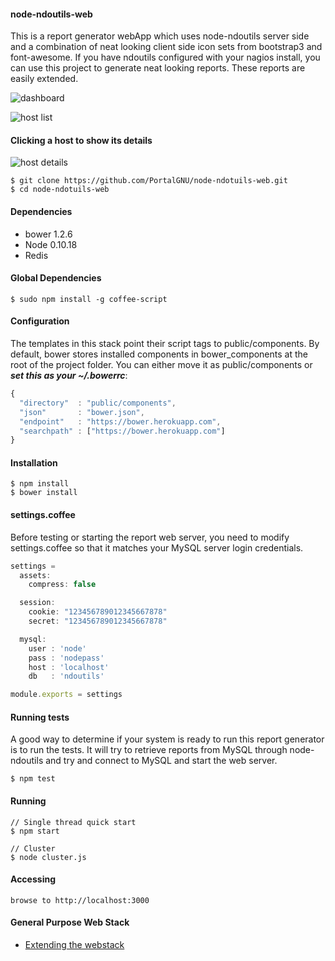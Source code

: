 #### node-ndoutils-web
This is a report generator webApp which uses node-ndoutils server side and a combination
of neat looking client side icon sets from bootstrap3 and font-awesome.  If you have ndoutils configured with
your nagios install, you can use this project to generate neat looking reports.  These reports
are easily extended.

![dashboard](https://raw.github.com/mikekunze/node-ndoutils-web/master/assets/img/img1.png)

![host list](https://raw.github.com/mikekunze/node-ndoutils-web/master/assets/img/img2.png)

#### Clicking a host to show its details

![host details](https://raw.github.com/mikekunze/node-ndoutils-web/master/assets/img/img3.png)


    $ git clone https://github.com/PortalGNU/node-ndotuils-web.git
    $ cd node-ndotuils-web

#### Dependencies
  - bower 1.2.6
  - Node 0.10.18
  - Redis

#### Global Dependencies

    $ sudo npm install -g coffee-script

#### Configuration
The templates in this stack point their script tags to public/components.  By default,
bower stores installed components in bower_components at the root
of the project folder.  You can either move it as public/components
or ***set this as your ~/.bowerrc***:

````javascript
{
  "directory"  : "public/components",
  "json"       : "bower.json",
  "endpoint"   : "https://bower.herokuapp.com",
  "searchpath" : ["https://bower.herokuapp.com"]
}
````

#### Installation

    $ npm install
    $ bower install
    
#### settings.coffee
    
Before testing or starting the report web server, you need to modify settings.coffee so that it matches
your MySQL server login credentials.

````javascript
settings =
  assets:
    compress: false

  session:
    cookie: "123456789012345667878"
    secret: "123456789012345667878"

  mysql:
    user : 'node'
    pass : 'nodepass'
    host : 'localhost'
    db   : 'ndoutils'

module.exports = settings
````

#### Running tests

A good way to determine if your system is ready to run this report generator
is to run the tests. It will try to retrieve reports from MySQL through node-ndoutils and 
try and connect to MySQL and start the web server.

    $ npm test

#### Running

    // Single thread quick start
    $ npm start

    // Cluster
    $ node cluster.js

#### Accessing

    browse to http://localhost:3000
    
#### General Purpose Web Stack

  - [Extending the webstack](https://github.com/mikekunze/node-ndoutils-web/wiki/Extending-the-web-stack)
